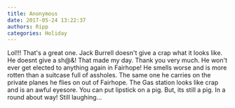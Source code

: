 ```yaml
---
title: Anonymous
date: 2017-05-24 13:22:37
authors: Ripp
categories: Holiday
---
```


 Lol!!! That's a great one. Jack Burrell doesn't give a crap what it looks like. He doesnt give a sh@&amp;! That made my day. Thank you very much. He won't ever get elected to anything again in Fairhope! He smells worse and is more rotten than a suitcase full of assholes. The same one he carries on the private planes he flies on out of Fairhope. The Gas station looks like crap and is an awful eyesore. You can put lipstick on a pig. But, its still a pig. In a round about way! Still laughing...